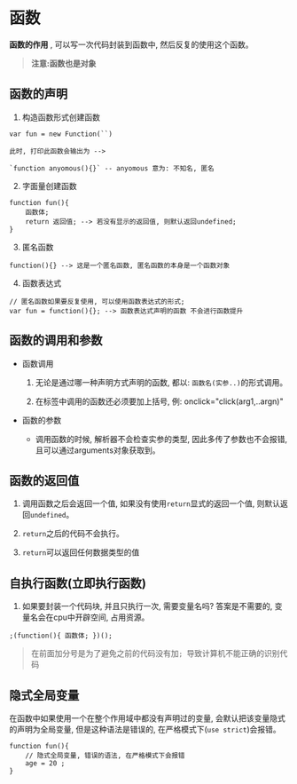 #  函数

**函数的作用** , 可以写一次代码封装到函数中, 然后反复的使用这个函数。

> **注意:函数也是对象**

##  函数的声明

1. 构造函数形式创建函数
```
var fun = new Function(``)

此时, 打印此函数会输出为 --> 

`function anyomous(){}` -- anyomous 意为: 不知名, 匿名
```

2. 字面量创建函数
```
function fun(){
    函数体;
    return 返回值; --> 若没有显示的返回值, 则默认返回undefined;
}
```
3. 匿名函数
```
function(){} --> 这是一个匿名函数, 匿名函数的本身是一个函数对象
```

4. 函数表达式
```
// 匿名函数如果要反复使用, 可以使用函数表达式的形式; 
var fun = function(){}; --> 函数表达式声明的函数 不会进行函数提升
```

##  函数的调用和参数

+  函数调用

    1. 无论是通过哪一种声明方式声明的函数, 都以: `函数名(实参..)`的形式调用。 

    2. 在标签中调用的函数还必须要加上括号, 例: onclick="click(arg1,..argn)"

+  函数的参数

    - 调用函数的时候, 解析器不会检查实参的类型, 因此多传了参数也不会报错, 且可以通过arguments对象获取到。

##  函数的返回值

1. 调用函数之后会返回一个值, 如果没有使用`return`显式的返回一个值, 则默认返回`undefined`。

2. `return`之后的代码不会执行。

3. `return`可以返回任何数据类型的值

##  自执行函数(立即执行函数)

1. 如果要封装一个代码块, 并且只执行一次, 需要变量名吗? 答案是不需要的, 变量名会在cpu中开辟空间, 占用资源。

```
;(function(){ 函数体; })();

```
> 在前面加分号是为了避免之前的代码没有加`; `导致计算机不能正确的识别代码

##  隐式全局变量

在函数中如果使用一个在整个作用域中都没有声明过的变量, 会默认把该变量隐式的声明为全局变量, 但是这种语法是错误的, 在严格模式下(`use strict`)会报错。
```
function fun(){
    // 隐式全局变量, 错误的语法, 在严格模式下会报错
    age = 20 ;
}
```



